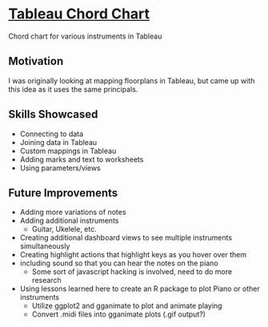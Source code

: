 # [Tableau Chord Chart](https://public.tableau.com/profile/drew.seewald#!/vizhome/ChordChart_15719682895050/ChordChart "Chord Chart")
Chord chart for various instruments in Tableau

## Motivation
I was originally looking at mapping floorplans in Tableau, but came up with this idea as it uses the same principals.

## Skills Showcased
* Connecting to data
* Joining data in Tableau
* Custom mappings in Tableau
* Adding marks and text to worksheets
* Using parameters/views

## Future Improvements
* Adding more variations of notes
* Adding additional instruments
  * Guitar, Ukelele, etc.
* Creating additional dashboard views to see multiple instruments simultaneously
* Creating highlight actions that highlight keys as you hover over them
* including sound so that you can hear the notes on the piano
  * Some sort of javascript hacking is involved, need to do more research
* Using lessons learned here to create an R package to plot Piano or other instruments
  * Utilize ggplot2 and gganimate to plot and animate playing
  * Convert .midi files into gganimate plots (.gif output?)
